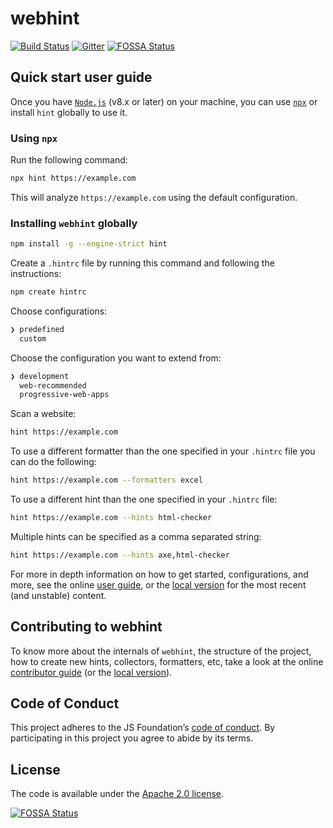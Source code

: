 # webhint

[![Build Status](https://dev.azure.com/webhint/webhint/_apis/build/status/webhintio.hint?branchName=master)](https://dev.azure.com/webhint/webhint/_build/latest?definitionId=3&branchName=master)
[![Gitter](https://badges.gitter.im/Join%20Chat.svg)](https://gitter.im/webhintio/Lobby)
[![FOSSA Status](https://app.fossa.io/api/projects/git%2Bgithub.com%2Fwebhintio%2Fhint.svg?type=shield)](https://app.fossa.io/projects/git%2Bgithub.com%2Fwebhintio%2Fhint?ref=badge_shield)

## Quick start user guide

Once you have [`Node.js`][node] (v8.x or later) on your machine, you can use
[`npx`][npx] or install `hint` globally to use it.

### Using `npx`

Run the following command:

```bash
npx hint https://example.com
```

This will analyze `https://example.com` using the default configuration.

### Installing `webhint` globally

```bash
npm install -g --engine-strict hint
```

Create a `.hintrc` file by running this command and following the
instructions:

```bash
npm create hintrc
```

Choose configurations:

```bash
❯ predefined
  custom
```

Choose the configuration you want to extend from:

```bash
❯ development
  web-recommended
  progressive-web-apps
```

Scan a website:

```bash
hint https://example.com
```

To use a different formatter than the one specified in your `.hintrc`
file you can do the following:

```bash
hint https://example.com --formatters excel
```

To use a different hint than the one specified in your `.hintrc` file:

```bash
hint https://example.com --hints html-checker
```

Multiple hints can be specified as a comma separated string:

```bash
hint https://example.com --hints axe,html-checker
```

For more in depth information on how to get started, configurations,
and more, see the online [user guide][user guide], or the [local
version][local user guide] for the most recent (and unstable) content.

## Contributing to webhint

To know more about the internals of `webhint`, the structure of the
project, how to create new hints, collectors, formatters, etc, take
a look at the online [contributor guide][contributor guide] (or the
[local version][local contributor guide]).

## Code of Conduct

This project adheres to the JS Foundation’s [code of conduct][coc].
By participating in this project you agree to abide by its terms.

## License

The code is available under the [Apache 2.0 license][license].

[![FOSSA Status](https://app.fossa.io/api/projects/git%2Bgithub.com%2Fwebhintio%2Fhint.svg?type=large)](https://app.fossa.io/projects/git%2Bgithub.com%2Fwebhintio%2Fhint?ref=badge_large)

<!-- Link labels: -->

[coc]: https://js.foundation/community/code-of-conduct
[contributor guide]: https://webhint.io/docs/contributor-guide/
[local contributor guide]: ./packages/hint/docs/contributor-guide/index.md
[local user guide]: ./packages/hint/docs/user-guide/index.md
[node]: https://nodejs.org/en/download/current/
[npx]: https://github.com/zkat/npx
[user guide]: https://webhint.io/docs/user-guide/
[license]: LICENSE.txt
